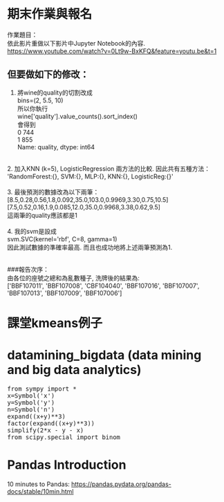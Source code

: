 # 期末作業與報名
作業題目：<br />
依此影片重做以下影片中Jupyter Notebook的內容.<br />
https://www.youtube.com/watch?v=0Lt9w-BxKFQ&feature=youtu.be&t=1 <br />
## 但要做如下的修改：<br />
1. 將wine的quality的切割改成<br />
bins=(2, 5.5, 10)<br />
所以你執行<br />
wine['quality'].value_counts().sort_index()<br />
會得到<br />
0    744<br />
1    855<br />
Name: quality, dtype: int64<br />
<br />
2. 加入KNN (k=5), LogisticRegression 兩方法的比較. 因此共有五種方法：<br />
'RandomForest:{}, SVM:{}, MLP:{}, KNN:{}, LogisticReg:{}'<br />
<br />
3. 最後預測的數據改為以下兩筆：<br />
[8.5,0.28,0.56,1.8,0.092,35.0,103.0,0.9969,3.30,0.75,10.5]<br />
[7.5,0.52,0.16,1.9,0.085,12.0,35.0,0.9968,3.38,0.62,9.5]<br />
這兩筆的quality應該都是1<br />
<br />
4. 我的svm是設成<br />
svm.SVC(kernel='rbf', C=8, gamma=1)<br />
因此測試數據的準確率最高. 而且也成功地將上述兩筆預測為1.<br />
<br />

###報告次序：<br />
由各位的座號之總和為亂數種子, 洗牌後的結果為:<br />
['BBF107011', 'BBF107008', 'CBF104040', 'BBF107016', 'BBF107007', 'BBF107013', 'BBF107009', 'BBF107006']<br />

# 課堂kmeans例子

# datamining_bigdata (data mining and big data analytics)
<pre>
from sympy import *
x=Symbol('x')
y=Symbol('y')
n=Symbol('n')
expand((x+y)**3)
factor(expand((x+y)**3))
simplify(2*x - y - x)
from scipy.special import binom
</pre>

# Pandas Introduction
10 minutes to Pandas: https://pandas.pydata.org/pandas-docs/stable/10min.html
